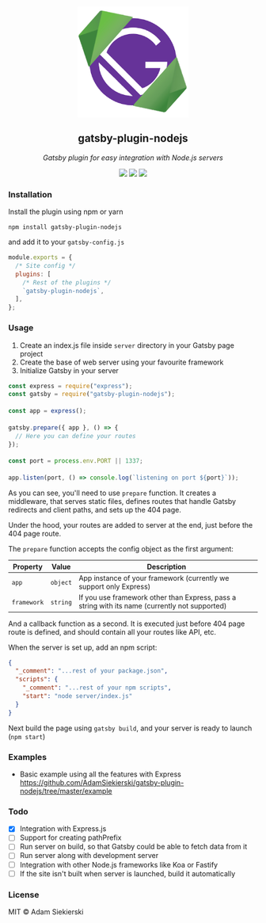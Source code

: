 <p align="center">
  <img align="center" src="./logo.png">
</p>
<p align="center">
  <h2 align="center">gatsby-plugin-nodejs</h2>
</p>
<p align="center"><i>Gatsby plugin for easy integration with Node.js servers</i></p>
<p align="center">
  <img src="https://img.shields.io/github/license/adamsiekierski/gatsby-plugin-nodejs?style=flat-square">
  <img src="https://img.shields.io/david/adamsiekierski/gatsby-plugin-nodejs?style=flat-square">
  <img src="https://img.shields.io/github/package-json/v/adamsiekierski/gatsby-plugin-nodejs?style=flat-square">
</p>

### Installation

Install the plugin using npm or yarn

```
npm install gatsby-plugin-nodejs
```

and add it to your `gatsby-config.js`

```js
module.exports = {
  /* Site config */
  plugins: [
    /* Rest of the plugins */
    `gatsby-plugin-nodejs`,
  ],
};
```

### Usage

1. Create an index.js file inside `server` directory in your Gatsby page project
2. Create the base of web server using your favourite framework
3. Initialize Gatsby in your server

```js
const express = require("express");
const gatsby = require("gatsby-plugin-nodejs");

const app = express();

gatsby.prepare({ app }, () => {
  // Here you can define your routes
});

const port = process.env.PORT || 1337;

app.listen(port, () => console.log(`listening on port ${port}`));
```

As you can see, you'll need to use `prepare` function. It creates a middleware, that serves static files, defines routes that handle Gatsby redirects and client paths, and sets up the 404 page.

Under the hood, your routes are added to server at the end, just before the 404 page route.

The `prepare` function accepts the config object as the first argument:

| Property    | Value    | Description                                                                                    |
| ----------- | -------- | ---------------------------------------------------------------------------------------------- |
| `app`       | `object` | App instance of your framework (currently we support only Express)                             |
| `framework` | `string` | If you use framework other than Express, pass a string with its name (currently not supported) |

And a callback function as a second. It is executed just before 404 page route is defined, and should contain all your routes like API, etc.

When the server is set up, add an npm script:

```json
{
  "_comment": "...rest of your package.json",
  "scripts": {
    "_comment": "...rest of your npm scripts",
    "start": "node server/index.js"
  }
}
```

Next build the page using `gatsby build`, and your server is ready to launch (`npm start`)

### Examples

- Basic example using all the features with Express https://github.com/AdamSiekierski/gatsby-plugin-nodejs/tree/master/example

### Todo

- [x] Integration with Express.js
- [ ] Support for creating pathPrefix
- [ ] Run server on build, so that Gatsby could be able to fetch data from it
- [ ] Run server along with development server
- [ ] Integration with other Node.js frameworks like Koa or Fastify
- [ ] If the site isn't built when server is launched, build it automatically

### License

MIT &copy; Adam Siekierski
